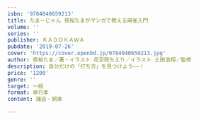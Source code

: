 ```yaml
---
isbn: '9784040659213'
title: たまーじゃん 夜桜たまがマンガで教える麻雀入門
volume: ''
series: ''
publisher: ＫＡＤＯＫＡＷＡ
pubdate: '2019-07-26'
cover: 'https://cover.openbd.jp/9784040659213.jpg'
author: 夜桜たま／著・イラスト 花京院ちえり／イラスト 土田浩翔／監修
description: 自分だけの「打ち方」を見つけよう――！
price: '1200'
genre: ''
target: 一般
format: 単行本
content: 諸芸・娯楽

---
```

